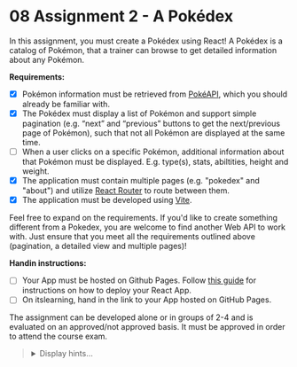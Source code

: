 # 08 Assignment 2 - A Pokédex

In this assignment, you must create a Pokédex using React! A Pokédex is a catalog of Pokémon, that a trainer can browse to get detailed information about any Pokémon.

**Requirements:**

- [x] Pokémon information must be retrieved from [PokéAPI](https://pokeapi.co/), which you should already be familiar with.
- [x] The Pokédex must display a list of Pokémon and support simple pagination (e.g. “next” and “previous” buttons to get the next/previous page of Pokémon), such that not all Pokémon are displayed at the same time.
- [ ] When a user clicks on a specific Pokémon, additional information about that Pokémon must be displayed. E.g. type(s), stats, abiltities, height and weight.
- [x] The application must contain multiple pages (e.g. "pokedex" and "about") and utilize [React Router](https://reactrouter.com/en/main) to route between them.
- [x] The application must be developed using [Vite](https://vite.dev/).

Feel free to expand on the requirements. If you'd like to create something different from a Pokedex, you are welcome to find another Web API to work with. Just ensure that you meet all the requirements outlined above (pagination, a detailed view and multiple pages)!

**Handin instructions:**

- [ ] Your App must be hosted on Github Pages. Follow [this guide](https://vite.dev/guide/static-deploy#github-pages) for instructions on how to deploy your React App.
- [ ] On itslearning, hand in the link to your App hosted on GitHub Pages.

The assignment can be developed alone or in groups of 2-4 and is evaluated on an approved/not approved basis. It must be approved in order to attend the course exam.

 <blockquote>
 <details>
 <summary>Display hints...</summary>
 <p>Before writing any code, consider making a sketch of your UI and split it into React components using the approach described in the article <a href="https://react.dev/learn/thinking-in-react"> "Thinking in React"</a>.</p>
 <p><a href="https://github.com/KasperKnop/WEB2/blob/main/05%20Asynchronous%20Programming/README.md#2-converting-to-promises">This previous exercise</a> should give you a good idea of how to fetch data from the PokeAPI.</p>
 <p>For pagination, you can apply "limit" and "offset" query parameters to the endpoint, e.g: <code>"https://pokeapi.co/api/v2/pokemon/?limit=20&offset=0"</code>. This specific query will return the 20 first pokemon. To get a specific page, change the offset to <code>limit * pageNumber</code>.
 <p>For routing to work on Github Pages, make sure you are using <code>createHashRouter</code> instead of <code>createBrowserRouter</code>.</p>
 </details>
 </blockquote>

